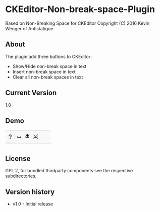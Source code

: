 # CKEditor-Non-break-space-Plugin

Based on
Non-Breaking Space for CKEditor  Copyright (C) 2016 Kevin Wenger of Antistatique

## About
The plugin add three buttons to CKEditor:
- Show/Hide non-break space in text
- Insert non-break space in text
- Clear all non-break spaces in text

## Current Version 
1.0

## Demo
![image](demo/nbsp.png)

## License
GPL 2, for bundled thirdparty components see the respective subdirectories.

## Version history
* v1.0 - Initial release 
